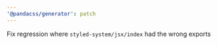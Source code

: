 ```yaml
---
'@pandacss/generator': patch
---
```


Fix regression where `styled-system/jsx/index` had the wrong exports
